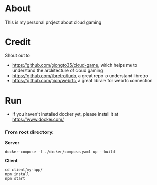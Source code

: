 # About
This is my personal project about cloud gaming

# Credit
Shout out to 
- https://github.com/giongto35/cloud-game, which helps me to understand the architecture of cloud gaming
- https://github.com/libretro/ludo, a great repo to understand libretro
- https://github.com/pion/webrtc, a great library for webrtc connection

# Run
- If you haven't installed docker yet, please install it at https://www.docker.com/
### From root directory:

**Server**
```
docker-compose -f ./docker/compose.yaml up --build
```

**Client**

```
cd client/my-app/
npm install
npm start
```
